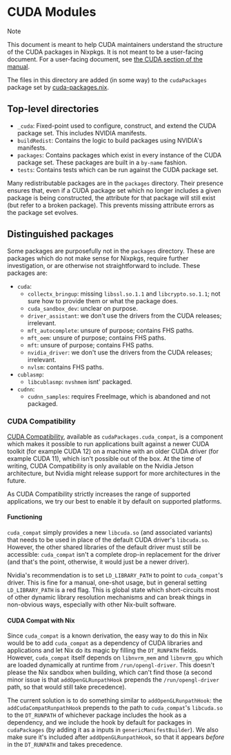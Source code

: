 # CUDA Modules

> [!NOTE]
> This document is meant to help CUDA maintainers understand the structure of
> the CUDA packages in Nixpkgs. It is not meant to be a user-facing document.
> For a user-facing document, see [the CUDA section of the manual](../../../doc/languages-frameworks/cuda.section.md).

The files in this directory are added (in some way) to the `cudaPackages`
package set by [cuda-packages.nix](../../top-level/cuda-packages.nix).

## Top-level directories

- `_cuda`: Fixed-point used to configure, construct, and extend the CUDA package
    set. This includes NVIDIA manifests.
- `buildRedist`: Contains the logic to build packages using NVIDIA's manifests.
- `packages`: Contains packages which exist in every instance of the CUDA
    package set. These packages are built in a `by-name` fashion.
- `tests`: Contains tests which can be run against the CUDA package set.

Many redistributable packages are in the `packages` directory. Their presence
ensures that, even if a CUDA package set which no longer includes a given package
is being constructed, the attribute for that package will still exist (but refer
to a broken package). This prevents missing attribute errors as the package set
evolves.

## Distinguished packages

Some packages are purposefully not in the `packages` directory. These are packages
which do not make sense for Nixpkgs, require further investigation, or are otherwise
not straightforward to include. These packages are:

- `cuda`:
  - `collectx_bringup`: missing `libssl.so.1.1` and `libcrypto.so.1.1`; not sure how
    to provide them or what the package does.
  - `cuda_sandbox_dev`: unclear on purpose.
  - `driver_assistant`: we don't use the drivers from the CUDA releases; irrelevant.
  - `mft_autocomplete`: unsure of purpose; contains FHS paths.
  - `mft_oem`: unsure of purpose; contains FHS paths.
  - `mft`: unsure of purpose; contains FHS paths.
  - `nvidia_driver`: we don't use the drivers from the CUDA releases; irrelevant.
  - `nvlsm`: contains FHS paths.
- `cublasmp`:
  - `libcublasmp`: `nvshmem` isnt' packaged.
- `cudnn`:
  - `cudnn_samples`: requires FreeImage, which is abandoned and not packaged.

### CUDA Compatibility

[CUDA Compatibility](https://docs.nvidia.com/deploy/cuda-compatibility/),
available as `cudaPackages.cuda_compat`, is a component which makes it possible
to run applications built against a newer CUDA toolkit (for example CUDA 12) on
a machine with an older CUDA driver (for example CUDA 11), which isn't possible
out of the box. At the time of writing, CUDA Compatibility is only available on
the Nvidia Jetson architecture, but Nvidia might release support for more
architectures in the future.

As CUDA Compatibility strictly increases the range of supported applications, we
try our best to enable it by default on supported platforms.

#### Functioning

`cuda_compat` simply provides a new `libcuda.so` (and associated variants) that
needs to be used in place of the default CUDA driver's `libcuda.so`. However,
the other shared libraries of the default driver must still be accessible:
`cuda_compat` isn't a complete drop-in replacement for the driver (and that's
the point, otherwise, it would just be a newer driver).

Nvidia's recommendation is to set `LD_LIBRARY_PATH` to point to `cuda_compat`'s
driver. This is fine for a manual, one-shot usage, but in general setting
`LD_LIBRARY_PATH` is a red flag. This is global state which short-circuits most
of other dynamic library resolution mechanisms and can break things in
non-obvious ways, especially with other Nix-built software.

#### CUDA Compat with Nix

Since `cuda_compat` is a known derivation, the easy way to do this in Nix would
be to add `cuda_compat` as a dependency of CUDA libraries and applications and
let Nix do its magic by filling the `DT_RUNPATH` fields. However,
`cuda_compat` itself depends on `libnvrm_mem` and `libnvrm_gpu` which are loaded
dynamically at runtime from `/run/opengl-driver`. This doesn't please the Nix
sandbox when building, which can't find those (a second minor issue is that
`addOpenGLRunpathHook` prepends the `/run/opengl-driver` path, so that would
still take precedence).

The current solution is to do something similar to `addOpenGLRunpathHook`: the
`addCudaCompatRunpathHook` prepends to the path to `cuda_compat`'s `libcuda.so`
to the `DT_RUNPATH` of whichever package includes the hook as a dependency, and
we include the hook by default for packages in `cudaPackages` (by adding it as a
inputs in `genericManifestBuilder`). We also make sure it's included after
`addOpenGLRunpathHook`, so that it appears _before_ in the `DT_RUNPATH` and
takes precedence.

